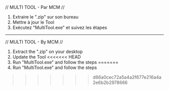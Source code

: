 // MULTI TOOL - Par MCM //

1) Extraire le ".zip" sur son bureau
2) Mettre à jour le Tool
3) Exécutez "MultiTool.exe" et suivez les étapes

------------------------------------------------------------

// MULTI TOOL - By MCM //

1. Extract the ".zip" on your desktop
2. Update the Tool
<<<<<<< HEAD
3. Run "MultiTool.exe" and follow the steps
=======
3. Run "MultiTool.exe" and follow the steps
>>>>>>> d66a0cec72a5a4a2f677e216a4a2e6b2b2978666
